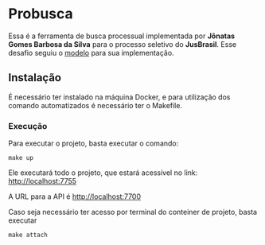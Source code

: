 # Probusca
Essa é a ferramenta de busca processual implementada por **Jônatas Gomes Barbosa da Silva** para o processo seletivo do **JusBrasil**. Esse desafio seguiu o [modelo](https://gist.github.com/brunobbbs/319333ecf13173b2d5908a161415478d) para sua implementação.

## Instalação

É necessário ter instalado na máquina Docker, e para utilização dos comando automatizados é necessário ter o Makefile.

### Execução
Para executar o projeto, basta executar o comando:

``make up``

Ele executará todo o projeto, que estará acessível no link: [http://localhost:7755](http://localhost:7755)

A URL para a API é [http://localhost:7700](http://localhost:7700)

Caso seja necessário ter acesso por terminal do conteiner de projeto, basta executar

``make attach``